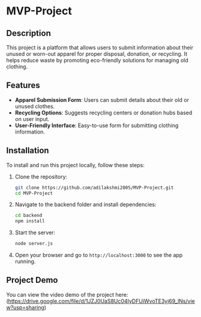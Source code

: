 # MVP-Project

## Description
This project is a platform that allows users to submit information about their unused or worn-out apparel for proper disposal, donation, or recycling. It helps reduce waste by promoting eco-friendly solutions for managing old clothing.

## Features
- **Apparel Submission Form**: Users can submit details about their old or unused clothes.
- **Recycling Options**: Suggests recycling centers or donation hubs based on user input.
- **User-Friendly Interface**: Easy-to-use form for submitting clothing information.

## Installation
To install and run this project locally, follow these steps:

1. Clone the repository:
    ```bash
    git clone https://github.com/adilakshmi2005/MVP-Project.git
    cd MVP-Project
    ```

2. Navigate to the backend folder and install dependencies:
    ```bash
    cd backend
    npm install
    ```

3. Start the server:
    ```bash
    node server.js
    ```

4. Open your browser and go to `http://localhost:3000` to see the app running.
## Project Demo
You can view the video demo of the project here: (https://drive.google.com/file/d/1JZJ0UaS8Uc04IyDFUiWvoTE3yj69_lNs/view?usp=sharing)
